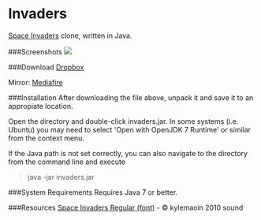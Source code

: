 Invaders
=
[Space Invaders](http://en.wikipedia.org/wiki/Space_Invaders) clone, written in Java.

###Screenshots
![](http://i.minus.com/ijt8HhaA8laZq.png)

###Download
[Dropbox](https://dl.dropboxusercontent.com/u/23829102/invaders.zip)

Mirror: [Mediafire](http://www.mediafire.com/download/kwv9s90j9i1o4kc/invaders.zip)

###Installation
After downloading the file above, unpack it and save it to an appropiate location.

Open the directory and double-click invaders.jar. In some systems (i.e. Ubuntu) you may need to select 'Open with OpenJDK 7 Runtime' or similar from the context menu.

If the Java path is not set correctly, you can also navigate to the directory from the command line and execute

>java -jar invaders.jar

###System Requirements
Requires Java 7 or better.

###Resources
[Space Invaders Regular (font)](http://www.fonts2u.com/space-invaders-regular.font) - &copy; kylemaoin 2010
sound